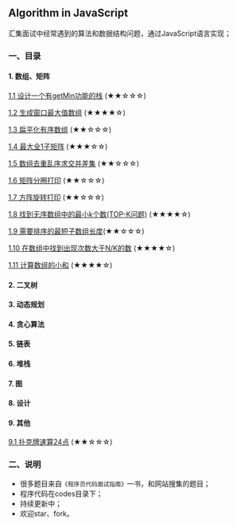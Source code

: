 ## Algorithm in JavaScript
汇集面试中经常遇到的算法和数据结构问题，通过JavaScript语言实现；

### 一、目录

#### 1. 数组、矩阵
[1.1 设计一个有getMin功能的栈](./md/1.1twoStackQueue.md) (★★☆☆☆)

[1.2 生成窗口最大值数组](./md/1.2getWindowMax.md) (★★★★☆)

[1.3 扁平化有序数组](./md/1.3flattenOrderArray.md) (★★☆☆☆)

[1.4 最大全1子矩阵](./md/1.4getMaxMatrix.md) (★★★☆☆)

[1.5 数组去重乱序求交并差集](./md/1.5arrayOptions.md) (★★☆☆☆)

[1.6 矩阵分圈打印](./md/1.6matrixCirclePrint.md) (★★☆☆☆)

[1.7 方阵旋转打印](./md/1.7matrixRotatePrint.md) (★★☆☆☆)

[1.8 找到无序数组中的最小k个数(TOP-K问题)](./md/1.8minKDisorderArr.md) (★★★★☆)

[1.9 需要排序的最短子数组长度](./md/1.9minDisorderLength.md)(★★☆☆☆)

[1.10 在数组中找到出现次数大于N/K的数](./md/1.10findOverKNumbers.md) (★★★★☆)

[1.11 计算数组的小和](./md/1.11getSmallSum.md) (★★★★☆)

#### 2. 二叉树
#### 3. 动态规划
#### 4. 贪心算法
#### 5. 链表
#### 6. 堆栈
#### 7. 图
#### 8. 设计
#### 9. 其他
[9.1 扑克牌速算24点](./md/9.1get24.md) (★★☆☆☆)

### 二、说明

- 很多题目来自`《程序员代码面试指南》`一书，和网站搜集的题目；
- 程序代码在codes目录下；
- 持续更新中；
- 欢迎star、fork。
